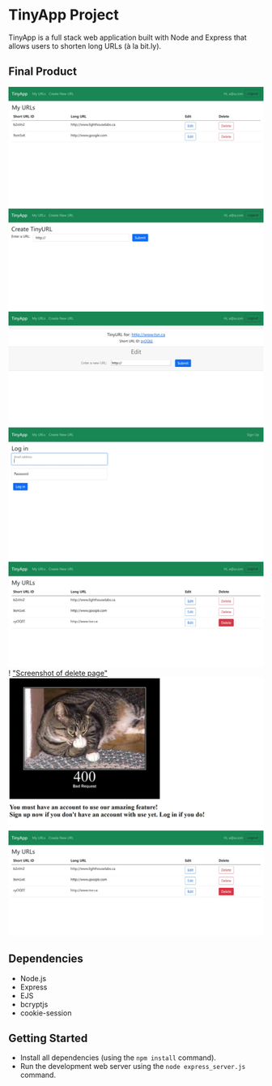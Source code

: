 # TinyApp Project

TinyApp is a full stack web application built with Node and Express that allows users to shorten long URLs (à la bit.ly).

## Final Product

!["Screenshot of URLs page"](https://github.com/raincouver/tinyapp/blob/master/docs/urls-page.JPG)
!["Screenshot of add new URLs page"](https://github.com/raincouver/tinyapp/blob/master/docs/urls-new-page.JPG)
!["Screenshot of edit existing URLs page"](https://github.com/raincouver/tinyapp/blob/master/docs/urls-edit-page.JPG)
!["Screenshot of login page"](https://github.com/raincouver/tinyapp/blob/master/docs/login-page.JPG)
!["Screenshot of register page"](https://github.com/raincouver/tinyapp/blob/master/docs/delete-page.JPG)!
["Screenshot of delete page"](https://github.com/raincouver/tinyapp/blob/master/docs/delete-page.JPG)
!["Screenshot of Error 400 page"](https://github.com/raincouver/tinyapp/blob/master/docs/error400-page.JPG)
!["Screenshot of Error 404 page"](https://github.com/raincouver/tinyapp/blob/master/docs/delete-page.JPG)

## Dependencies

- Node.js
- Express
- EJS
- bcryptjs
- cookie-session

## Getting Started

- Install all dependencies (using the `npm install` command).
- Run the development web server using the `node express_server.js` command.